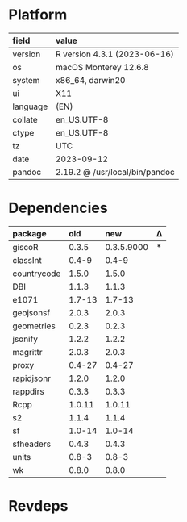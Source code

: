 # Platform

|field    |value                          |
|:--------|:------------------------------|
|version  |R version 4.3.1 (2023-06-16)   |
|os       |macOS Monterey 12.6.8          |
|system   |x86_64, darwin20               |
|ui       |X11                            |
|language |(EN)                           |
|collate  |en_US.UTF-8                    |
|ctype    |en_US.UTF-8                    |
|tz       |UTC                            |
|date     |2023-09-12                     |
|pandoc   |2.19.2 @ /usr/local/bin/pandoc |

# Dependencies

|package     |old    |new        |Δ  |
|:-----------|:------|:----------|:--|
|giscoR      |0.3.5  |0.3.5.9000 |*  |
|classInt    |0.4-9  |0.4-9      |   |
|countrycode |1.5.0  |1.5.0      |   |
|DBI         |1.1.3  |1.1.3      |   |
|e1071       |1.7-13 |1.7-13     |   |
|geojsonsf   |2.0.3  |2.0.3      |   |
|geometries  |0.2.3  |0.2.3      |   |
|jsonify     |1.2.2  |1.2.2      |   |
|magrittr    |2.0.3  |2.0.3      |   |
|proxy       |0.4-27 |0.4-27     |   |
|rapidjsonr  |1.2.0  |1.2.0      |   |
|rappdirs    |0.3.3  |0.3.3      |   |
|Rcpp        |1.0.11 |1.0.11     |   |
|s2          |1.1.4  |1.1.4      |   |
|sf          |1.0-14 |1.0-14     |   |
|sfheaders   |0.4.3  |0.4.3      |   |
|units       |0.8-3  |0.8-3      |   |
|wk          |0.8.0  |0.8.0      |   |

# Revdeps

